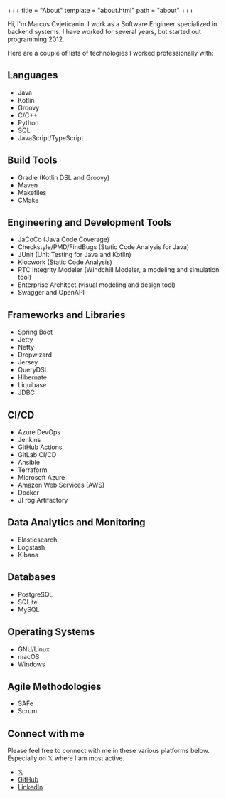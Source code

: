 +++
title = "About"
template = "about.html"
path = "about"
+++

Hi, I'm Marcus Cvjeticanin. I work as a Software Engineer specialized in backend systems. I have worked for several years, but started out programming 2012. 

Here are a couple of lists of technologies I worked professionally with:

## Languages

- Java
- Kotlin
- Groovy
- C/C++
- Python
- SQL
- JavaScript/TypeScript

## Build Tools

- Gradle (Kotlin DSL and Groovy)
- Maven
- Makefiles
- CMake

## Engineering and Development Tools

- JaCoCo (Java Code Coverage)
- Checkstyle/PMD/FindBugs (Static Code Analysis for Java)
- JUnit (Unit Testing for Java and Kotlin)
- Klocwork (Static Code Analysis)
- PTC Integrity Modeler (Windchill Modeler, a modeling and simulation tool)
- Enterprise Architect (visual modeling and design tool)
- Swagger and OpenAPI

## Frameworks and Libraries

- Spring Boot
- Jetty
- Netty
- Dropwizard
- Jersey
- QueryDSL
- Hibernate
- Liquibase
- JDBC

## CI/CD

- Azure DevOps
- Jenkins
- GitHub Actions
- GitLab CI/CD
- Ansible
- Terraform
- Microsoft Azure
- Amazon Web Services (AWS)
- Docker
- JFrog Artifactory

## Data Analytics and Monitoring

- Elasticsearch
- Logstash
- Kibana

## Databases

- PostgreSQL
- SQLite
- MySQL

## Operating Systems

- GNU/Linux
- macOS
- Windows

## Agile Methodologies

- SAFe
- Scrum

## Connect with me

Please feel free to connect with me in these various platforms below. Especially on 𝕏 where I am most active. 

- [𝕏](https://x.com/mjovanc)
- [GitHub](https://github.com/mjovanc)
- [LinkedIn](https://www.linkedin.com/in/marcuscvjeticanin/)